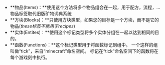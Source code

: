 * **物品(Items)：**使用这个方法将多个物品组合在一起，用于配方，流程，… 物品标签取代旧版矿物词典系统
* **方块(Blocks)：**只使用方块类型，如果您的目标是一个方块，而不是它的物品(_these标签不能用于recipes_)
* **实体(Entites)：**使用这个标记类型将多个实体分组在一起以达到相同的目的。
* **函数(Functions)：**这个标记类型用于将函数标记到组中。 一个这样的组叫做“tick”，来自“minecraft”命名空间。 标记在“tick”命名空间下的函数将在每个游戏刻中执行。